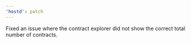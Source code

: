 ```yaml
---
'hostd': patch
---
```


Fixed an issue where the contract explorer did not show the correct total number of contracts.
